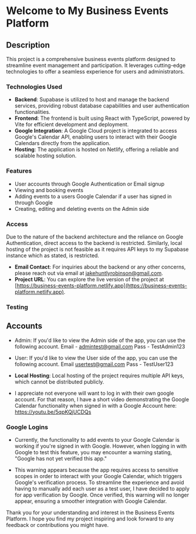 # Welcome to My Business Events Platform

## Description

This project is a comprehensive business events platform designed to streamline event management and participation. It leverages cutting-edge technologies to offer a seamless experience for users and administrators.

### Technologies Used

- **Backend**: Supabase is utilized to host and manage the backend services, providing robust database capabilities and user authentication functionalities.
- **Frontend**: The frontend is built using React with TypeScript, powered by Vite for efficient development and deployment.
- **Google Integration**: A Google Cloud project is integrated to access Google's Calendar API, enabling users to interact with their Google Calendars directly from the application.
- **Hosting**: The application is hosted on Netlify, offering a reliable and scalable hosting solution.

### Features

- User accounts through Google Authentication or Email signup
- Viewing and booking events
- Adding events to a users Google Calendar if a user has signed in through Google
- Creating, editing and deleting events on the Admin side

### Access 

Due to the nature of the backend architecture and the reliance on Google Authentication, direct access to the backend is restricted. 
Similarly, local hosting of the project is not feasible as it requires API keys to my Supabase instance which as stated, is restricted.

- **Email Contact**: For inquiries about the backend or any other concerns, please reach out via email at jakehuntlyrobinson@gmail.com.
- **Project URL**: You can explore the live version of the project at [https://business-events-platform.netlify.app](https://business-events-platform.netlify.app).

### Testing

## Accounts
- Admin: If you'd like to view the Admin side of the app, you can use the following account.
   Email - admintest@gmail.com Pass - TestAdmin123
  
- User: If you'd like to view the User side of the app, you can use the following account.
   Email usertest@gmail.com Pass - TestUser123
  
- **Local Hosting**: Local hosting of the project requires multiple API keys, which cannot be distributed publicly.

- I appreciate not everyone will want to log in with their own google account. For that reason, I have a short video demonstrating the Google Calendar functionality when signed in with a Google Account here: https://youtu.be/5qpKQjUCDQs

### Google Logins

- Currently, the functionality to add events to your Google Calendar is working if you're signed in with Google. However, when logging in with Google to test this feature, you may encounter a warning stating, "Google has not yet verified this app."

- This warning appears because the app requires access to sensitive scopes in order to interact with your Google Calendar, which triggers Google's verification process. To streamline the experience and avoid having to manually add each user as a test user,
  I have decided to apply for app verification by Google. Once verified, this warning will no longer appear, ensuring a smoother integration with Google Calendar.

Thank you for your understanding and interest in the Business Events Platform. I hope you find my project inspiring and look forward to any feedback or contributions you might have.
